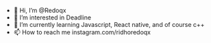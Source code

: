- 👋 Hi, I’m @Redoqx
- 👀 I’m interested in Deadline
- 🌱 I’m currently learning Javascript, React native, and of course c++<!-- - 💞️ I’m looking to collaborate on MyTubes -->
- 📫 How to reach me instagram.com/ridhoredoqx

<!---
Redoqx/Redoqx is a ✨ special ✨ repository because its `README.md` (this file) appears on your GitHub profile.
You can click the Preview link to take a look at your changes.
--->
